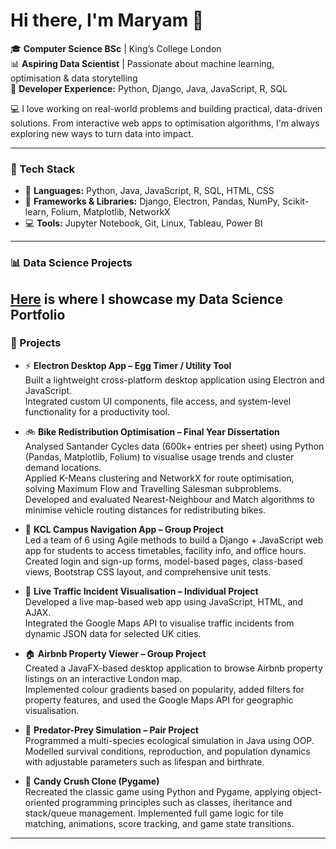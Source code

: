 # Hi there, I'm Maryam 👋

🎓 **Computer Science BSc** | King’s College London  
📊 **Aspiring Data Scientist** | Passionate about machine learning, optimisation & data storytelling  
🔧 **Developer Experience:** Python, Django, Java, JavaScript, R, SQL  

💻 I love working on real-world problems and building practical, data-driven solutions. From interactive web apps to optimisation algorithms, I'm always exploring new ways to turn data into impact.

---

### 🔧 Tech Stack
- 🐍 **Languages:** Python, Java, JavaScript, R, SQL, HTML, CSS  
- 🧰 **Frameworks & Libraries:** Django, Electron, Pandas, NumPy, Scikit-learn, Folium, Matplotlib, NetworkX  
- 💻 **Tools:** Jupyter Notebook, Git, Linux, Tableau, Power BI  

---
### 📊 Data Science Projects

[Here](https://github.com/maryamzarin/Portfolio-Guide) is where I showcase my Data Science Portfolio
---

### 🚀 Projects

- ⚡ **Electron Desktop App – Egg Timer / Utility Tool**  
  Built a lightweight cross-platform desktop application using Electron and JavaScript.  
  Integrated custom UI components, file access, and system-level functionality for a productivity tool.

- 🚲 **Bike Redistribution Optimisation – Final Year Dissertation**  
  Analysed Santander Cycles data (600k+ entries per sheet) using Python (Pandas, Matplotlib, Folium) to visualise usage trends and cluster demand locations.  
  Applied K-Means clustering and NetworkX for route optimisation, solving Maximum Flow and Travelling Salesman subproblems.  
  Developed and evaluated Nearest-Neighbour and Match algorithms to minimise vehicle routing distances for redistributing bikes.

- 🧭 **KCL Campus Navigation App – Group Project**  
  Led a team of 6 using Agile methods to build a Django + JavaScript web app for students to access timetables, facility info, and office hours.  
  Created login and sign-up forms, model-based pages, class-based views, Bootstrap CSS layout, and comprehensive unit tests.

- 📍 **Live Traffic Incident Visualisation – Individual Project**  
  Developed a live map-based web app using JavaScript, HTML, and AJAX.  
  Integrated the Google Maps API to visualise traffic incidents from dynamic JSON data for selected UK cities.

- 🏠 **Airbnb Property Viewer – Group Project**  
  Created a JavaFX-based desktop application to browse Airbnb property listings on an interactive London map.  
  Implemented colour gradients based on popularity, added filters for property features, and used the Google Maps API for geographic visualisation.

- 🧪 **Predator-Prey Simulation – Pair Project**  
  Programmed a multi-species ecological simulation in Java using OOP.  
  Modelled survival conditions, reproduction, and population dynamics with adjustable parameters such as lifespan and birthrate.

- 🍬 **Candy Crush Clone (Pygame)**  
  Recreated the classic game using Python and Pygame, applying object-oriented programming principles such as classes, iheritance and stack/queue management.
  Implemented full game logic for tile matching, animations, score tracking, and game state transitions.

---
